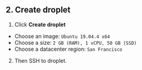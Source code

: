 ## 2. Create droplet

1. Click **Create droplet**

-   Choose an image: `Ubuntu 19.04.4 x64`
-   Choose a size: `2 GB (RAM), 1 vCPU, 50 GB (SSD)`
-   Choose a datacenter region: `San Francisco`

2. Then SSH to droplet.
